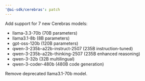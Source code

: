 ```yaml
---
'@ai-sdk/cerebras': patch
---
```


Add support for 7 new Cerebras models:

- llama-3.3-70b (70B parameters)
- llama3.1-8b (8B parameters)
- gpt-oss-120b (120B parameters)
- qwen-3-235b-a22b-instruct-2507 (235B instruction-tuned)
- qwen-3-235b-a22b-thinking-2507 (235B enhanced reasoning)
- qwen-3-32b (32B multilingual)
- qwen-3-coder-480b (480B code generation)

Remove deprecated llama3.1-70b model.
